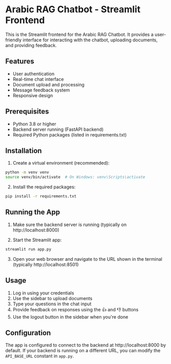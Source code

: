 # Arabic RAG Chatbot - Streamlit Frontend

This is the Streamlit frontend for the Arabic RAG Chatbot. It provides a user-friendly interface for interacting with the chatbot, uploading documents, and providing feedback.

## Features

- User authentication
- Real-time chat interface
- Document upload and processing
- Message feedback system
- Responsive design

## Prerequisites

- Python 3.8 or higher
- Backend server running (FastAPI backend)
- Required Python packages (listed in requirements.txt)

## Installation

1. Create a virtual environment (recommended):
```bash
python -m venv venv
source venv/bin/activate  # On Windows: venv\Scripts\activate
```

2. Install the required packages:
```bash
pip install -r requirements.txt
```

## Running the App

1. Make sure the backend server is running (typically on http://localhost:8000)

2. Start the Streamlit app:
```bash
streamlit run app.py
```

3. Open your web browser and navigate to the URL shown in the terminal (typically http://localhost:8501)

## Usage

1. Log in using your credentials
2. Use the sidebar to upload documents
3. Type your questions in the chat input
4. Provide feedback on responses using the 👍 and 👎 buttons
5. Use the logout button in the sidebar when you're done

## Configuration

The app is configured to connect to the backend at http://localhost:8000 by default. If your backend is running on a different URL, you can modify the `API_BASE_URL` constant in `app.py`. 